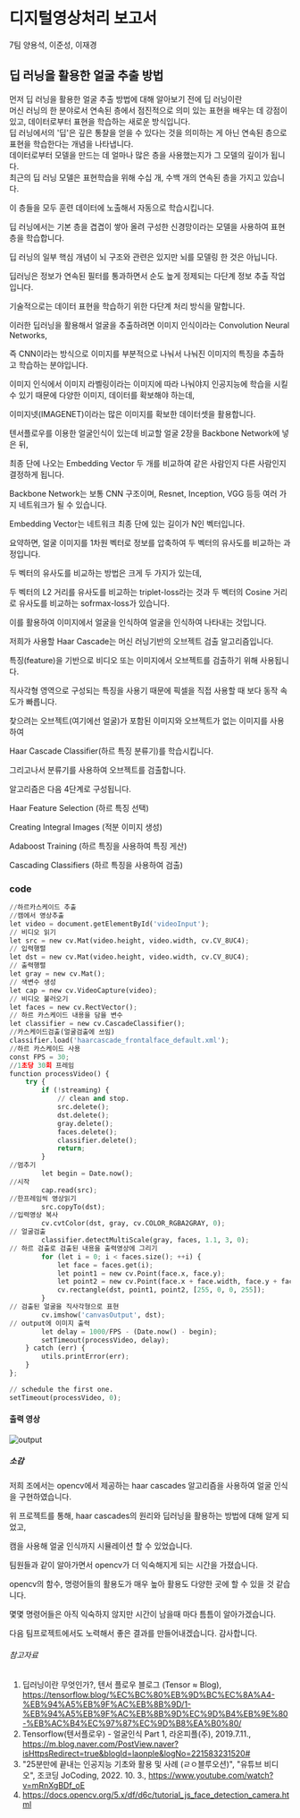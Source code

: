 # 디지털영상처리 보고서

7팀 양용석, 이준성, 이재경

## 딥 러닝을 활용한 얼굴 추출 방법

먼저 딥 러닝을 활용한 얼굴 추출 방법에 대해 알아보기 전에 딥 러닝이란<br>
머신 러닝의 한 분야로서 연속된 층에서 점진적으로 의미 있는 표현을 배우는 데 강점이 있고, 데이터로부터 표현을 학습하는 새로운 방식입니다.<br>
딥 러닝에서의 '딥'은 깊은 통찰을 얻을 수 있다는 것을 의미하는 게 아닌 연속된 층으로 표현을 학습한다는 개념을 나타냅니다. <br>
데이터로부터 모델을 만드는 데 얼마나 많은 층을 사용했는지가 그 모델의 깊이가 됩니다.<br>
최근의 딥 러닝 모델은 표현학습을 위해 수십 개, 수백 개의 연속된 층을 가지고 있습니다.

이 층들을 모두 훈련 데이터에 노출해서 자동으로 학습시킵니다.

딥 러닝에서는 기본 층을 겹겹이 쌓아 올려 구성한 신경망이라는 모델을 사용하여 표현 층을 학습합니다. 

딥 러닝의 일부 핵심 개념이 뇌 구조와 관련은 있지만 뇌를 모델링 한 것은 아닙니다. 

딥러닝은 정보가 연속된 필터를 통과하면서 순도 높게 정제되는 다단계 정보 추출 작업입니다. 

기술적으로는 데이터 표현을 학습하기 위한 다단계 처리 방식을 말합니다. 

이러한 딥러닝을 활용해서 얼굴을 추출하려면 이미지 인식이라는 Convolution Neural Networks, 

즉 CNN이라는 방식으로 이미지를 부분적으로 나눠서 나눠진 이미지의 특징을 추출하고 학습하는 분야입니다.

이미지 인식에서 이미지 라벨링이라는 이미지에 따라 나눠야지 인공지능에 학습을 시킬 수 있기 때문에 다양한 이미지, 데이터를 확보해야 하는데,

이미지넷(IMAGENET)이라는 많은 이미지를 확보한 데이터셋을 활용합니다. 

텐서플로우를 이용한 얼굴인식이 있는데 비교할 얼굴 2장을 Backbone Network에 넣은 뒤,

최종 단에 나오는 Embedding Vector 두 개를 비교하여 같은 사람인지 다른 사람인지 결정하게 됩니다. 

Backbone Network는 보통 CNN 구조이며, Resnet, Inception, VGG 등등 여러 가지 네트워크가 될 수 있습니다.

Embedding Vector는 네트워크 최종 단에 있는 길이가 N인 벡터입니다. 

요약하면, 얼굴 이미지를 1차원 벡터로 정보를 압축하여 두 벡터의 유사도를 비교하는 과정입니다. 

두 벡터의 유사도를 비교하는 방법은 크게 두 가지가 있는데,

두 벡터의 L2 거리를 유사도를 비교하는 triplet-loss라는 것과 두 벡터의 Cosine 거리로 유사도를 비교하는 sofrmax-loss가 있습니다.

이를 활용하여 이미지에서 얼굴을 인식하여 얼굴을 인식하여 나타내는 것입니다.

저희가 사용할 Haar Cascade는 머신 러닝기반의  오브젝트 검출 알고리즘입니다. 

특징(feature)을 기반으로 비디오 또는 이미지에서 오브젝트를 검출하기 위해 사용됩니다. 

직사각형 영역으로 구성되는 특징을 사용기 때문에 픽셀을 직접 사용할 때 보다 동작 속도가 빠릅니다.  

찾으려는 오브젝트(여기에선 얼굴)가  포함된 이미지와 오브젝트가 없는 이미지를 사용하여

Haar Cascade Classifier(하르 특징 분류기)를 학습시킵니다. 

그리고나서 분류기를 사용하여 오브젝트를 검출합니다. 

알고리즘은 다음 4단계로 구성됩니다.

Haar Feature Selection (하르 특징 선택)

Creating  Integral Images (적분 이미지 생성)

Adaboost Training (하르 특징을 사용하여 특징 게산)

Cascading Classifiers (하르 특징을 사용하여 검출)



### code

``` python
//하르카스케이드 추출
//캠에서 영상추출
let video = document.getElementById('videoInput');
// 비디오 읽기
let src = new cv.Mat(video.height, video.width, cv.CV_8UC4);
// 입력행렬
let dst = new cv.Mat(video.height, video.width, cv.CV_8UC4);
// 출력행렬
let gray = new cv.Mat();
// 색변수 생성
let cap = new cv.VideoCapture(video);
// 비디오 불러오기
let faces = new cv.RectVector();
// 하르 카스케이드 내용을 담을 변수
let classifier = new cv.CascadeClassifier();
//카스케이드검출(얼굴검출에 쓰임)
classifier.load('haarcascade_frontalface_default.xml');
//하르 카스케이드 사용
const FPS = 30;
//1초당 30회 프레임
function processVideo() {
    try {
        if (!streaming) {
            // clean and stop.
            src.delete();
            dst.delete();
            gray.delete();
            faces.delete();
            classifier.delete();
            return;
        }
//멈추기
        let begin = Date.now();
//시작
        cap.read(src);
//한프레임씩 영상읽기
        src.copyTo(dst);
//입력영상 복사
        cv.cvtColor(dst, gray, cv.COLOR_RGBA2GRAY, 0);
// 얼굴검출
        classifier.detectMultiScale(gray, faces, 1.1, 3, 0);
// 하르 검출로 검출된 내용을 출력영상에 그리기
        for (let i = 0; i < faces.size(); ++i) {
            let face = faces.get(i);
            let point1 = new cv.Point(face.x, face.y);
            let point2 = new cv.Point(face.x + face.width, face.y + face.height);
            cv.rectangle(dst, point1, point2, [255, 0, 0, 255]);
        }
// 검출된 얼굴을 직사각형으로 표현
        cv.imshow('canvasOutput', dst);
// output에 이미지 출력
        let delay = 1000/FPS - (Date.now() - begin);
        setTimeout(processVideo, delay);
    } catch (err) {
        utils.printError(err);
    }
};

// schedule the first one.
setTimeout(processVideo, 0);

```


#### 출력 영상
![output](https://user-images.githubusercontent.com/93495684/201446315-362ab9bb-b1bb-49e1-b23f-80d0a3f0f712.gif)

##### 소감

저희 조에서는 opencv에서 제공하는 haar cascades 알고리즘을 사용하여 얼굴 인식을 구현하였습니다. 

위 프로젝트를 통해, haar cascades의 원리와 딥러닝을 활용하는 방법에 대해 알게 되었고, 

캠을 사용해 얼굴 인식까지 시뮬레이션 할 수 있었습니다.

팀원들과 같이 알아가면서 opencv가 더 익숙해지게 되는 시간을 가졌습니다. 

opencv의 함수, 명령어들의 활용도가 매우 높아 활용도 다양한 곳에 할 수 있을 것 같습니다.

몇몇 명령어들은 아직 익숙하지 않지만 시간이 남을때 마다 틈틈이 알아가겠습니다.

다음 팀프로젝트에서도 노력해서 좋은 결과를 만들어내겠습니다. 감사합니다. 



###### 참고자료
1. 딥러닝이란 무엇인가?, 텐서 플로우 블로그 (Tensor ≈ Blog), https://tensorflow.blog/%EC%BC%80%EB%9D%BC%EC%8A%A4-%EB%94%A5%EB%9F%AC%EB%8B%9D/1-%EB%94%A5%EB%9F%AC%EB%8B%9D%EC%9D%B4%EB%9E%80-%EB%AC%B4%EC%97%87%EC%9D%B8%EA%B0%80/
2. Tensorflow(텐서플로우) - 얼굴인식 Part 1, 라온피플(주), 2019.7.11., https://m.blog.naver.com/PostView.naver?isHttpsRedirect=true&blogId=laonple&logNo=221583231520#
3. "25분만에 끝내는 인공지능 기초와 활용 및 사례 (ㄹㅇ블루오션)", "유튜브 비디오", 조코딩 JoCoding,  2022. 10. 3., https://www.youtube.com/watch?v=mRnXgBDf_oE 
4. https://docs.opencv.org/5.x/df/d6c/tutorial_js_face_detection_camera.html

